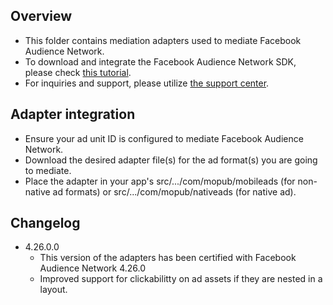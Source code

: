 ## Overview
  * This folder contains mediation adapters used to mediate Facebook Audience Network.
  * To download and integrate the Facebook Audience Network SDK, please check [this tutorial](https://developers.facebook.com/docs/audience-network/android#including).
  * For inquiries and support, please utilize [the support center](https://www.facebook.com/help/audiencenetwork/).
  
## Adapter integration
  * Ensure your ad unit ID is configured to mediate Facebook Audience Network.
  * Download the desired adapter file(s) for the ad format(s) you are going to mediate.
  * Place the adapter in your app's src/.../com/mopub/mobileads (for non-native ad formats) or src/.../com/mopub/nativeads (for native ad).

## Changelog
  * 4.26.0.0
    * This version of the adapters has been certified with Facebook Audience Network 4.26.0
    * Improved support for clickabilitty on ad assets if they are nested in a layout.
